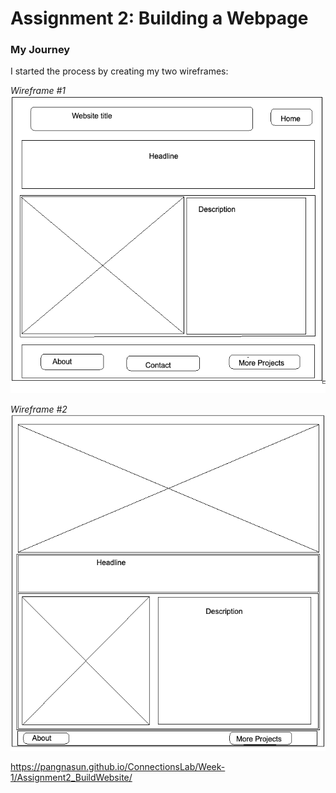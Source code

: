 # Assignment 2: Building a Webpage

### My Journey
I started the process by creating my two wireframes:

*Wireframe #1*
![Wireframe #1](wireframes/Wireframe1.png)


*Wireframe #2*
![Wireframe #1](wireframes/Wireframe2.png)



https://pangnasun.github.io/ConnectionsLab/Week-1/Assignment2_BuildWebsite/
